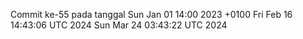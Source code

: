 Commit ke-55 pada tanggal Sun Jan 01 14:00 2023 +0100
Fri Feb 16 14:43:06 UTC 2024
Sun Mar 24 03:43:22 UTC 2024
